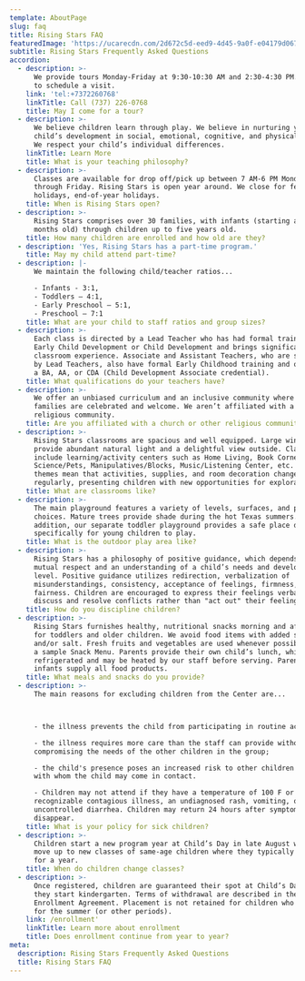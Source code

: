 ```yaml
---
template: AboutPage
slug: faq
title: Rising Stars FAQ
featuredImage: 'https://ucarecdn.com/2d672c5d-eed9-4d45-9a0f-e04179d067a6/'
subtitle: Rising Stars Frequently Asked Questions
accordion:
  - description: >-
      We provide tours Monday-Friday at 9:30-10:30 ​AM and 2:30-4:30 PM. Call us
      to schedule a visit.
    link: 'tel:+7372260768'
    linkTitle: Call (737) 226-0768
    title: May I come for a tour?
  - description: >-
      We believe children learn through play. We believe in nurturing your
      child’s development in social, emotional, cognitive, and physical skills.
      We respect your child’s individual differences.
    linkTitle: Learn More
    title: What is your teaching philosophy?
  - description: >-
      Classes are available for drop off/pick up between 7 AM-6 PM Monday
      through Friday. Rising Stars is open year around. We close for federal
      holidays, end-of-year holidays.
    title: When is Rising Stars open?
  - description: >-
      Rising Stars comprises over 30 families, with infants (starting at two
      months old) through children up to five years old.
    title: How many children are enrolled and how old are they?
  - description: 'Yes, Rising Stars has a part-time program.'
    title: May my child attend part-time?
  - description: |-
      We maintain the following child/teacher ratios...

      - Infants - 3:1,
      - Toddlers – 4:1,
      - Early Preschool – 5:1,
      - Preschool – 7:1
    title: What are your child to staff ratios and group sizes?
  - description: >-
      Each class is directed by a Lead Teacher who has had formal training in
      Early Child Development or Child Development and brings significant
      classroom experience. Associate and Assistant Teachers, who are supervised
      by Lead Teachers, also have formal Early Childhood training and often hold
      a BA, AA, or CDA (Child Development Associate credential).
    title: What qualifications do your teachers have?
  - description: >-
      We offer an unbiased curriculum and an inclusive community where all
      families are celebrated and welcome. We aren’t affiliated with a church or
      religious community.
    title: Are you affiliated with a church or other religious community?
  - description: >-
      Rising Stars classrooms are spacious and well equipped. Large windows
      provide abundant natural light and a delightful view outside. Classrooms
      include learning/activity centers such as Home Living, Book Corner, Art,
      Science/Pets, Manipulatives/Blocks, Music/Listening Center, etc. Weekly
      themes mean that activities, supplies, and room decoration change
      regularly, presenting children with new opportunities for exploration.
    title: What are classrooms like?
  - description: >-
      The main playground features a variety of levels, surfaces, and play
      choices. Mature trees provide shade during the hot Texas summers. In
      addition, our separate toddler playground provides a safe place designed
      specifically for young children to play.
    title: What is the outdoor play area like?
  - description: >-
      Rising Stars has a philosophy of positive guidance, which depends on
      mutual respect and an understanding of a child’s needs and developmental
      level. Positive guidance utilizes redirection, verbalization of
      misunderstandings, consistency, acceptance of feelings, firmness, and
      fairness. Children are encouraged to express their feelings verbally and
      discuss and resolve conflicts rather than "act out" their feelings.
    title: How do you discipline children?
  - description: >-
      Rising Stars furnishes healthy, nutritional snacks morning and afternoon
      for toddlers and older children. We avoid food items with added sugar
      and/or salt. Fresh fruits and vegetables are used whenever possible. View
      a sample Snack Menu. Parents provide their own child’s lunch, which is
      refrigerated and may be heated by our staff before serving. Parents of
      infants supply all food products.
    title: What meals and snacks do you provide?
  - description: >-
      The main reasons for excluding children from the Center are...



      - the illness prevents the child from participating in routine activities;

      - the illness requires more care than the staff can provide without
      compromising the needs of the other children in the group;

      - the child's presence poses an increased risk to other children or adults
      with whom the child may come in contact.

      - Children may not attend if they have a temperature of 100 F or higher, a
      recognizable contagious illness, an undiagnosed rash, vomiting, or
      uncontrolled diarrhea. Children may return 24 hours after symptoms
      disappear.
    title: What is your policy for sick children?
  - description: >-
      Children start a new program year at Child’s Day in late August when they
      move up to new classes of same-age children where they typically remain
      for a year.
    title: When do children change classes?
  - description: >-
      Once registered, children are guaranteed their spot at Child’s Day until
      they start kindergarten. Terms of withdrawal are described in the
      Enrollment Agreement. Placement is not retained for children who withdraw
      for the summer (or other periods).
    link: /enrollment'
    linkTitle: Learn more about enrollment
    title: Does enrollment continue from year to year?
meta:
  description: Rising Stars Frequently Asked Questions
  title: Rising Stars FAQ
---
```


